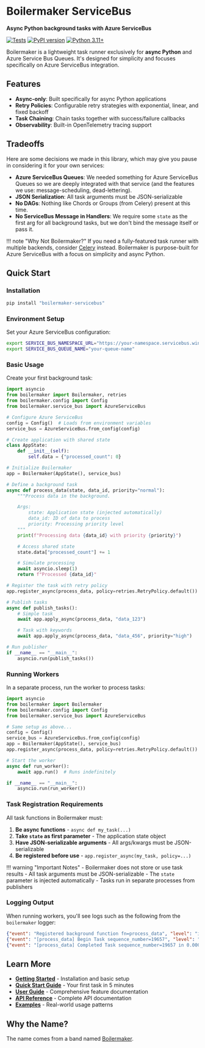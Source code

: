 # Boilermaker ServiceBus

**Async Python background tasks with Azure ServiceBus**

[![Tests](https://github.com/MulliganFunding/boilermaker-servicebus/workflows/Tests/badge.svg)](https://github.com/MulliganFunding/boilermaker-servicebus/actions)
[![PyPI version](https://badge.fury.io/py/boilermaker-servicebus.svg)](https://badge.fury.io/py/boilermaker-servicebus)
[![Python 3.11+](https://img.shields.io/badge/python-3.11+-blue.svg)](https://www.python.org/downloads/)

Boilermaker is a lightweight task runner exclusively for **async Python** and Azure Service Bus Queues. It's designed for simplicity and focuses specifically on Azure ServiceBus integration.


## Features

- **Async-only**: Built specifically for async Python applications
- **Retry Policies**: Configurable retry strategies with exponential, linear, and fixed backoff
- **Task Chaining**: Chain tasks together with success/failure callbacks
- **Observability**: Built-in OpenTelemetry tracing support

## Tradeoffs

Here are some decisions we made in this library, which may give you pause in considering it for your own services:

- **Azure ServiceBus Queues**: We needed something for Azure ServiceBus Queues so we are deeply integrated with that service (and the features we use: message-scheduling, dead-lettering).
- **JSON Serialization**: All task arguments must be JSON-serializable
- **No DAGs**: Nothing like Chords or Groups (from Celery) present at this time.
- **No ServiceBus Message in Handlers**: We require some `state` as the first arg for all background tasks, but we don't bind the message itself or pass it.

!!! note "Why Not Boilermaker?"
    If you need a fully-featured task runner with multiple backends, consider [Celery](https://github.com/celery/celery/tree/main) instead. Boilermaker is purpose-built for Azure ServiceBus with a focus on simplicity and async Python.


## Quick Start

### Installation

```bash
pip install "boilermaker-servicebus"
```

### Environment Setup

Set your Azure ServiceBus configuration:

```bash
export SERVICE_BUS_NAMESPACE_URL="https://your-namespace.servicebus.windows.net/"
export SERVICE_BUS_QUEUE_NAME="your-queue-name"
```

### Basic Usage

Create your first background task:

```python
import asyncio
from boilermaker import Boilermaker, retries
from boilermaker.config import Config
from boilermaker.service_bus import AzureServiceBus

# Configure Azure ServiceBus
config = Config()  # Loads from environment variables
service_bus = AzureServiceBus.from_config(config)

# Create application with shared state
class AppState:
    def __init__(self):
        self.data = {"processed_count": 0}

# Initialize Boilermaker
app = Boilermaker(AppState(), service_bus)

# Define a background task
async def process_data(state, data_id, priority="normal"):
    """Process data in the background.

    Args:
        state: Application state (injected automatically)
        data_id: ID of data to process
        priority: Processing priority level
    """
    print(f"Processing data {data_id} with priority {priority}")

    # Access shared state
    state.data["processed_count"] += 1

    # Simulate processing
    await asyncio.sleep(1)
    return f"Processed {data_id}"

# Register the task with retry policy
app.register_async(process_data, policy=retries.RetryPolicy.default())

# Publish tasks
async def publish_tasks():
    # Simple task
    await app.apply_async(process_data, "data_123")

    # Task with keywords
    await app.apply_async(process_data, "data_456", priority="high")

# Run publisher
if __name__ == "__main__":
    asyncio.run(publish_tasks())
```

### Running Workers

In a separate process, run the worker to process tasks:

```python
import asyncio
from boilermaker import Boilermaker
from boilermaker.config import Config
from boilermaker.service_bus import AzureServiceBus

# Same setup as above...
config = Config()
service_bus = AzureServiceBus.from_config(config)
app = Boilermaker(AppState(), service_bus)
app.register_async(process_data, policy=retries.RetryPolicy.default())

# Start the worker
async def run_worker():
    await app.run()  # Runs indefinitely

if __name__ == "__main__":
    asyncio.run(run_worker())
```

### Task Registration Requirements

All task functions in Boilermaker must:

1. **Be async functions** - `async def my_task(...)`
2. **Take `state` as first parameter** - The application state object
3. **Have JSON-serializable arguments** - All args/kwargs must be JSON-serializable
4. **Be registered before use** - `app.register_async(my_task, policy=...)`

!!! warning "Important Notes"
    - Boilermaker does not store or use task results
    - All task arguments must be JSON-serializable
    - The `state` parameter is injected automatically
    - Tasks run in separate processes from publishers

### Logging Output

When running workers, you'll see logs such as the following from the `boilermaker` logger:

```json
{"event": "Registered background function fn=process_data", "level": "info", "logger": "boilermaker.app", "timestamp": "2024/12/10 15:46:54"}
{"event": "[process_data] Begin Task sequence_number=19657", "level": "info", "logger": "boilermaker.app", "timestamp": "2024/12/10 15:52:23"}
{"event": "[process_data] Completed Task sequence_number=19657 in 0.00021s", "level": "info", "logger": "boilermaker.app", "timestamp": "2024/12/10 15:52:23"}
```

## Learn More

- **[Getting Started](getting-started/installation.md)** - Installation and basic setup
- **[Quick Start Guide](getting-started/quickstart.md)** - Your first task in 5 minutes
- **[User Guide](guides/task-registration.md)** - Comprehensive feature documentation
- **[API Reference](api-reference/app.md)** - Complete API documentation
- **[Examples](examples/basic-usage.md)** - Real-world usage patterns

## Why the Name?

The name comes from a band named [Boilermaker](https://www.discogs.com/artist/632957-Boilermaker).
